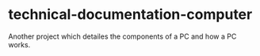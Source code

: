 # technical-documentation-computer
Another project which detailes the components of a PC and how a PC works.
